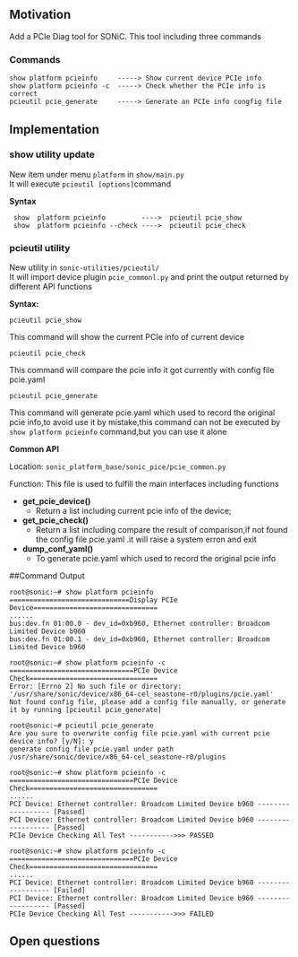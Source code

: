 ## Motivation
Add a PCIe Diag tool for SONiC. This tool including three commands    
### Commands

    show platform pcieinfo     -----> Show current device PCIe info
    show platform pcieinfo -c  -----> Check whether the PCIe info is correct   
    pcieutil pcie_generate     -----> Generate an PCIe info congfig file

## Implementation 
### show utility update
New item under menu `platform` in `show/main.py`  
It will execute `pcieutil [options]`command

**Syntax**

     show  platform pcieinfo         ---->  pcieutil pcie_show
     show  platform pcieinfo --check ---->  pcieutil pcie_check


### pcieutil utility
New utility in `sonic-utilities/pcieutil/`  
It will import device plugin `pcie_commonl.py` and print the output returned by different API functions  

**Syntax:**

    pcieutil pcie_show
This command will show the current PCIe info of current device

    pcieutil pcie_check
This command will compare the pcie info it got currently with config file pcie.yaml

    pcieutil pcie_generate
This command will generate pcie.yaml which used to record the original pcie info,to avoid use it by mistake,this command can not be executed by `show platform pcieinfo` command,but you can use it alone

**Common API**

Location: `sonic_platform_base/sonic_pice/pcie_common.py`

Function: This file is used to fulfill the main interfaces including functions

* **get_pcie_device()**
     * Return a list including current pcie info of the device;
* **get_pcie_check()**
    * Return a list including compare the result of comparison,if not found the config file pcie.yaml .it will raise a system erron and exit
* **dump_conf_yaml()**
    * To generate pcie.yaml which used to record the original pcie info
    
##Command Output

    root@sonic:~# show platform pcieinfo
    ==============================Display PCIe Device===============================
    ......
    bus:dev.fn 01:00.0 - dev_id=0xb960, Ethernet controller: Broadcom Limited Device b960
    bus:dev.fn 01:00.1 - dev_id=0xb960, Ethernet controller: Broadcom Limited Device b960

    root@sonic:~# show platform pcieinfo -c
    ===============================PCIe Device Check================================
    Error: [Errno 2] No such file or directory: '/usr/share/sonic/device/x86_64-cel_seastone-r0/plugins/pcie.yaml'
    Not found config file, please add a config file manually, or generate it by running [pcieutil pcie_generate]

    root@sonic:~# pcieutil pcie_generate
    Are you sure to overwrite config file pcie.yaml with current pcie device info? [y/N]: y
    generate config file pcie.yaml under path /usr/share/sonic/device/x86_64-cel_seastone-r0/plugins

    root@sonic:~# show platform pcieinfo -c
    ===============================PCIe Device Check================================
    ......
    PCI Device: Ethernet controller: Broadcom Limited Device b960 ------------------ [Passed]
    PCI Device: Ethernet controller: Broadcom Limited Device b960 ------------------ [Passed]
    PCIe Device Checking All Test ----------->>> PASSED

    root@sonic:~# show platform pcieinfo -c
    ===============================PCIe Device Check================================
    ......
    PCI Device: Ethernet controller: Broadcom Limited Device b960 ------------------ [Failed]
    PCI Device: Ethernet controller: Broadcom Limited Device b960 ------------------ [Passed]
    PCIe Device Checking All Test ----------->>> FAILED
           

## Open questions

